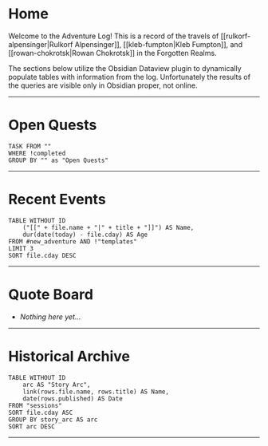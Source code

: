 # Home
Welcome to the Adventure Log! This is a record of the travels of [[rulkorf-alpensinger|Rulkorf Alpensinger]], [[kleb-fumpton|Kleb Fumpton]], and [[rowan-chokrotsk|Rowan Chokrotsk]] in the Forgotten Realms.

The sections below utilize the Obsidian Dataview plugin to dynamically populate tables with information from the log. Unfortunately the results of the queries are visible only in Obsidian proper, not online.

---
# Open Quests
```dataview
TASK FROM ""
WHERE !completed
GROUP BY "" as "Open Quests"
```
---
# Recent Events
```dataview
TABLE WITHOUT ID	
	("[[" + file.name + "|" + title + "]]") AS Name,
	dur(date(today) - file.cday) AS Age
FROM #new_adventure AND !"templates"
LIMIT 3
SORT file.cday DESC
```
---
# Quote Board
- *Nothing here yet...*
---
# Historical Archive
```dataview
TABLE WITHOUT ID
	arc AS "Story Arc",
	link(rows.file.name, rows.title) AS Name,
	date(rows.published) AS Date
FROM "sessions"
SORT file.cday ASC
GROUP BY story_arc AS arc
SORT arc DESC
```
---